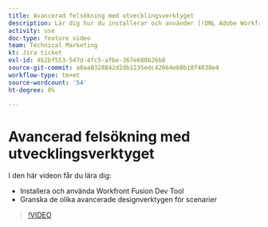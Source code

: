 ```yaml
---
title: Avancerad felsökning med utvecklingsverktyget
description: Lär dig hur du installerar och använder [!DNL Adobe Workfront Fusion Dev Tool]och granska de olika avancerade designverktygen för scenarier som ingår.
activity: use
doc-type: feature video
team: Technical Marketing
kt: Jira ticket
exl-id: 4b2bf553-547d-4fc5-afbe-367e680b26b8
source-git-commit: a0aa8328842d2db1235edc42664eb0b18f4038e4
workflow-type: tm+mt
source-wordcount: '54'
ht-degree: 0%

---
```


# Avancerad felsökning med utvecklingsverktyget

I den här videon får du lära dig:

* Installera och använda Workfront Fusion Dev Tool
* Granska de olika avancerade designverktygen för scenarier

>[!VIDEO](https://video.tv.adobe.com/v/335302/?quality=12)
